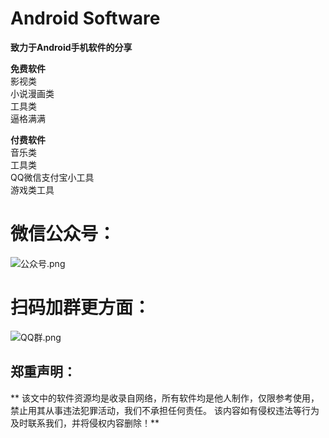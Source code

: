 # Android Software
**致力于Android手机软件的分享**

**免费软件**  
  影视类  
  小说漫画类  
  工具类  
  逼格满满  

**付费软件**  
  音乐类  
  工具类  
  QQ微信支付宝小工具  
  游戏类工具  

# 微信公众号：  
  
![公众号.png](https://i.loli.net/2021/05/24/3NuK1YItOV4sEme.png)

# 扫码加群更方面：  
  
![QQ群.png](https://i.loli.net/2021/05/24/83yqzMjvCHD4EoK.png)
  
## 郑重声明：  

**
该文中的软件资源均是收录自网络，所有软件均是他人制作，仅限参考使用，禁止用其从事违法犯罪活动，我们不承担任何责任。
该内容如有侵权违法等行为及时联系我们，并将侵权内容删除！**

